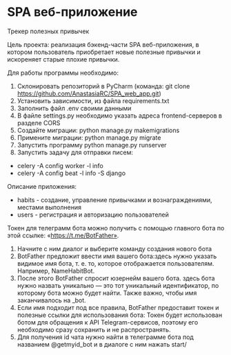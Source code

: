 # SPA веб-приложение
Трекер полезных привычек

Цель проекта: реализация бэкенд-части SPA веб-приложения, 
в котором пользователь приобретает новые полезные привычки и искореняет старые плохие привычки.


Для работы программы необходимо:

1. Склонировать репозиторий в PyCharm (команда: git clone https://github.com/AnastasiaRC/SPA_web_app.git)
2. Установить зависимости, из файла requirements.txt
3. Заполнить файл .env своими данными
4. В файле settings.py необходимо указать адреса frontend-серверов в разделе CORS
5. Cоздайте миграции: python manage.py makemigrations
6. Примените миграции: python manage.py migrate
7. Запустить программу python manage.py runserver
8. Запустить задачу для отправки писем:
 - celery -A config worker -l info
 - celery -A config beat -l info -S django

Описание приложения:

- habits - создание, управление привычками и вознаграждениями, местами выполнения
- users - регистрация и авторизацию пользователей


Токен для телеграмм бота можно получить с помощью главного бота по этой ссылке: «https://t.me/BotFather».

1. Начните с ним диалог и выберите команду создания нового бота
2. BotFather предложит ввести имя вашего бота:здесь нужно указать видимое имя бота, т. е. то, которое отображается пользователям. Например, NameHabitBot.
3. После этого BotFather спросит юзернейм вашего бота. здесь бота нужно назвать уникально — это тот уникальный идентификатор, по которому бота можно будет найти. Также важно, чтобы имя заканчивалось на _bot.
4. Если имя подходит под все правила, BotFather предоставит токен и полезные ссылки для использования бота: Токен будет использован ботом для обращения к API Telegram-сервисов, поэтому его необходимо сразу сохранить и не распространять. 
5. Для получения id чата нужно найти в телеграмме бота под названием @getmyid_bot и в диалоге с ним нажать start/
